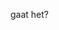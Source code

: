 <!DOCTYPE html>
<html>
    <head>
        <style>
        <h1 style="background-color:DodgerBlue;">lol</h1>
        p {
        color: red;
        }   
     </style>
     </head>
    <body>
        <p> gaat het? </p>
    </body>
</html>